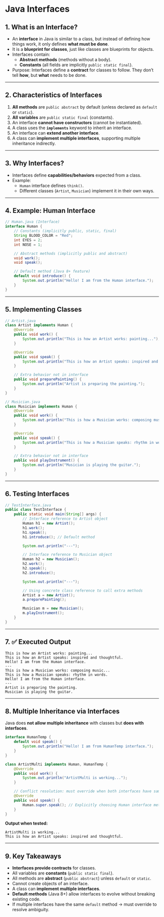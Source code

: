 # Java Interfaces

## 1. What is an Interface?

- An **interface** in Java is similar to a class, but instead of defining how things work, it only defines **what must be done**.
- It is a **blueprint for classes**, just like classes are blueprints for objects.
- Interfaces contain:
  - **Abstract methods** (methods without a body).
  - **Constants** (all fields are implicitly `public static final`).
- Purpose: Interfaces define a **contract** for classes to follow. They don’t tell **how**, but **what** needs to be done.

---

## 2. Characteristics of Interfaces

1. **All methods** are `public abstract` by default (unless declared as `default` or `static`).
2. **All variables** are `public static final` (constants).
3. An interface **cannot have constructors** (cannot be instantiated).
4. A class uses the **`implements`** keyword to inherit an interface.
5. An interface can **extend another interface**.
6. A class can **implement multiple interfaces**, supporting multiple inheritance indirectly.

---

## 3. Why Interfaces?

- Interfaces define **capabilities/behaviors** expected from a class.
- Example:
  - `Human` interface defines `think()`.
  - Different classes (`Artist`, `Musician`) implement it in their own ways.

---

## 4. Example: Human Interface

```java
// Human.java (Interface)
interface Human {
    // Constants (implicitly public, static, final)
    String BLOOD_COLOR = "Red";
    int EYES = 2;
    int NOSE = 1;

    // Abstract methods (implicitly public and abstract)
    void work();
    void speak();

    // Default method (Java 8+ feature)
    default void introduce() {
        System.out.println("Hello! I am from the Human interface.");
    }
}
```

---

## 5. Implementing Classes

```java
// Artist.java
class Artist implements Human {
    @Override
    public void work() {
        System.out.println("This is how an Artist works: painting...");
    }

    @Override
    public void speak() {
        System.out.println("This is how an Artist speaks: inspired and thoughtful.");
    }

    // Extra behavior not in interface
    public void preparePainting() {
        System.out.println("Artist is preparing the painting.");
    }
}

// Musician.java
class Musician implements Human {
    @Override
    public void work() {
        System.out.println("This is how a Musician works: composing music...");
    }

    @Override
    public void speak() {
        System.out.println("This is how a Musician speaks: rhythm in words.");
    }

    // Extra behavior not in interface
    public void playInstrument() {
        System.out.println("Musician is playing the guitar.");
    }
}
```

---

## 6. Testing Interfaces

```java
// TestInterface.java
public class TestInterface {
    public static void main(String[] args) {
        // Interface reference to Artist object
        Human h1 = new Artist();
        h1.work();
        h1.speak();
        h1.introduce(); // Default method

        System.out.println("---");

        // Interface reference to Musician object
        Human h2 = new Musician();
        h2.work();
        h2.speak();
        h2.introduce();

        System.out.println("---");

        // Using concrete class reference to call extra methods
        Artist a = new Artist();
        a.preparePainting();

        Musician m = new Musician();
        m.playInstrument();
    }
}
```

---

## 7. ✅ Executed Output

```
This is how an Artist works: painting...
This is how an Artist speaks: inspired and thoughtful.
Hello! I am from the Human interface.
---
This is how a Musician works: composing music...
This is how a Musician speaks: rhythm in words.
Hello! I am from the Human interface.
---
Artist is preparing the painting.
Musician is playing the guitar.
```

---

## 8. Multiple Inheritance via Interfaces

Java does **not allow multiple inheritance** with classes but **does with interfaces**.

```java
interface HumanTemp {
    default void speak() {
        System.out.println("Hello! I am from HumanTemp interface.");
    }
}

class ArtistMulti implements Human, HumanTemp {
    @Override
    public void work() {
        System.out.println("ArtistMulti is working...");
    }

    // Conflict resolution: must override when both interfaces have same default method
    @Override
    public void speak() {
        Human.super.speak(); // Explicitly choosing Human interface method
    }
}
```

**Output when tested:**

```
ArtistMulti is working...
This is how an Artist speaks: inspired and thoughtful.
```

---

## 9. Key Takeaways

- **Interfaces provide contracts** for classes.
- All variables are **constants** (`public static final`).
- All methods are **abstract** (`public abstract`) unless `default` or `static`.
- Cannot create objects of an interface.
- A class can **implement multiple interfaces**.
- **Default methods** (Java 8+) allow interfaces to evolve without breaking existing code.
- If multiple interfaces have the same `default` method → must override to resolve ambiguity.
